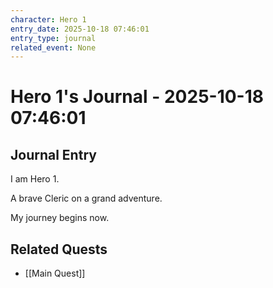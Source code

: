 ```yaml
---
character: Hero 1
entry_date: 2025-10-18 07:46:01
entry_type: journal
related_event: None
---
```


# Hero 1's Journal - 2025-10-18 07:46:01

## Journal Entry

I am Hero 1.

A brave Cleric on a grand adventure.

My journey begins now.





## Related Quests
- [[Main Quest]]
